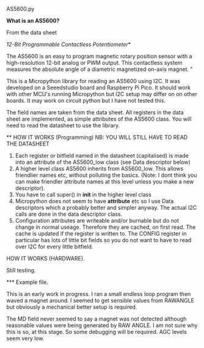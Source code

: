 AS5600.py



**What is an  AS5600?**

From the data sheet

*12-Bit Programmable Contactless Potentiometer**

The AS5600 is an easy to program magnetic rotary position sensor with a high-resolution 12-bit analog or PWM output. This contactless system measures the absolute angle of a diametric magnetized on-axis magnet. "

This is a Micropython library for reading an AS5600 using I2C.  It was developed on a Seeedstudio board and Raspberry Pi Pico.  It should work with other MCU's running Micropython but I2C setup may differ on on other boards.  It may work on circuit python but I have not tested this.

The field names are taken from the data sheet. All registers in the data sheet are implemented, as simple attributes of the AS5600 class.   You will need to read the datasheet to use the library.

** HOW IT WORKS (Programming)
NB: YOU WILL STILL HAVE TO READ THE DATASHEET

1. Each register or bitfield named in the datasheet (capitalised) is made into an attribute of the AS5600_low class (see Data descriptor below)
2. A higher level class AS5600 inherits from AS5600_low.  This allows friendlier names etc, without polluting the basics.  (Note: I dont think you can make friendler attribute names at this level unless you make a new descriptor).
3. You have to call super() in __init__ in the higher level class
4. Micropython does not seem to have __attribute__ etc so I use Data descriptors which a probably better and simpler anyway.  The actual I2C calls are done in the data descriptor class.
5. Configuration attributes are writeable and/or burnable but do not change in normal useage.  Therefore they are cached, on first read.  The cache is updated if the register is written to.  The CONFIG register in particular has lots of little bit fields so you do not want to have to read over I2C for every little bitfield.

HOW IT WORKS (HARDWARE).

Still testing.


*** Example file.

This is an early work in progress.  I ran a small  endless loop program then waved a magnet around.  I seemed to get sensible values from RAWANGLE but obviously a mechanical better setup is required.

The MD field never seemed to say a magnet was not detected although reasonable values were being generated by RAW ANGLE.  I am not sure why this is so, at this stage.  So some debugging will be required.  AGC levels seem very low.













